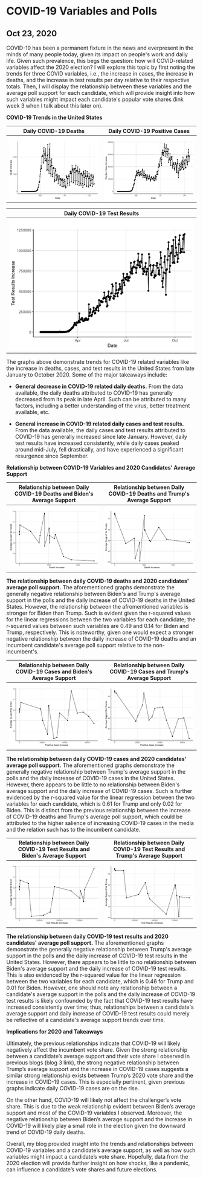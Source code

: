 # COVID-19 Variables and Polls
## Oct 23, 2020

COVID-19 has been a permanent fixture in the news and everpresent in the minds of many people today, given its impact on people's work and daily life. Given such prevalence, this begs the question: how will COVID-related variables affect the 2020 election? I will explore this topic by first noting the trends for three COVID variables, i.e., the increase in cases, the increase in deaths, and the increase in test results per day relative to their respective totals. Then, I will display the relationship between these variables and the average poll support for each candidate, which will provide insight into how such variables might impact each candidate's popular vote shares (link week 3 when I talk about this later on).

**COVID-19 Trends in the United States**

Daily COVID-19 Deaths |  Daily COVID-19 Positive Cases 
:-------------------------:|:-------------------------:
![](Shocks1.png)|![](Shocks2.png)

| Daily COVID-19 Test Results |
|:-:|
| ![](Shocks3.png)  |

The graphs above demonstrate trends for COVID-19 related variables like the increase in deaths, cases, and test results in the United States from late January to October 2020. Some of the major takeaways include:

* **General decrease in COVID-19 related daily deaths.** From the data available, the daily deaths attributed to COVID-19 has generally decreased from its peak in late April. Such can be attributed to many factors, including a better understanding of the virus, better treatment available, etc.  

* **General increase in COVID-19 related daily cases and test results.** From the data available, the daily cases and test results attributed to COVID-19 has generally increased since late January. However, daily test results have increased consistently, while daily cases peaked around mid-July, fell drastically, and have experienced a significant resurgence since September. 

**Relationship between COVID-19 Variables and 2020 Candidates' Average Support**

Relationship between Daily COVID-19 Deaths and Biden's Average Support  |  Relationship between Daily COVID-19 Deaths and Trump's Average Support 
:-------------------------:|:-------------------------:
![](Shocks4.png)|![](Shocks5.png)

**The relationship between daily COVID-19 deaths and 2020 candidates' average poll support.** The aforementioned graphs demonstrate the generally negative relationship between Biden's and Trump's average support in the polls and the daily increase of COVID-19 deaths in the United States. However, the relationship between the afromentioned variables is stronger for Biden than Trump. Such is evident given the r-squared values for the linear regressions between the two variables for each candidate; the r-squared values between such variables are 0.49 and 0.14 for Biden and Trump, respectively. This is noteworthy, given one would expect a stronger negative relationship between the daily increase of COVID-19 deaths and an incumbent candidate's average poll support relative to the non-incumbent's. 

Relationship between Daily COVID-19 Cases and Biden's Average Support  |  Relationship between Daily COVID-19 Cases and Trump's Average Support 
:-------------------------:|:-------------------------:
![](Shocks6.png)|![](Shocks7.png)

**The relationship between daily COVID-19 cases and 2020 candidates' average poll support.** The aforementioned graphs demonstrate the generally negative relationship between Trump's average support in the polls and the daily increase of COVID-19 cases in the United States. However, there appears to be little to no relationship between Biden's average support and the daily increase of COVID-19 cases. Such is further evidenced by the r-squared value for the linear regression between the two variables for each candidate, which is 0.61 for Trump and only 0.02 for Biden. This is distinct from the previous relationship between the increase of COVID-19 deaths and Trump's average poll support, which could be attributed to the higher salience of increasing COVID-19 cases in the media and the relation such has to the incumbent candidate. 

Relationship between Daily COVID-19 Test Results and Biden's Average Support  |  Relationship between Daily COVID-19 Test Results and Trump's Average Support 
:-------------------------:|:-------------------------:
![](Shocks8.png)|![](Shocks9.png)

**The relationship between daily COVID-19 test results and 2020 candidates' average poll support.** The aforementioned graphs demonstrate the generally negative relationship between Trump's average support in the polls and the daily increase of COVID-19 test results in the United States. However, there appears to be little to no relationship between Biden's average support and the daily increase of COVID-19 test results. This is also evidenced by the r-squared value for the linear regression between the two variables for each candidate, which is 0.46 for Trump and 0.01 for Biden. However, one should note any relationship between a candidate's average support in the polls and the daily increase of COVID-19 test results is likely confounded by the fact that COVID-19 test results have increased consistently over time; thus, relationships between a candidate's average support and daily increase of COVID-19 test results could merely be reflective of a candidate's average support trends over time.

**Implications for 2020 and Takeaways**

Ultimately, the previous relationships indicate that COVID-19 will likely negatively affect the incumbent vote share. Given the strong relationship between a candidate’s average support and their vote share I observed in previous blogs (blog 3 link), the strong negative relationship between Trump’s average support and the increase in COVID-19 cases suggests a similar strong relationship exists between Trump’s 2020 vote share and the increase in COVID-19 cases. This is especially pertinent, given previous graphs indicate daily COVID-19 cases are on the rise. 

On the other hand, COVID-19 will likely not affect the challenger’s vote share. This is due to the weak relationship evident between Biden’s average support and most of the COVID-19 variables I observed. Moreover, the negative relationship between Biden’s average support and the increase in COVID-19 will likely play a small role in the election given the downward trend of COVID-19 daily deaths. 

Overall, my blog provided insight into the trends and relationships between COVID-19 variables and a candidate’s average support, as well as how such variables might impact a candidate’s vote share. Hopefully, data from the 2020 election will provide further insight on how shocks, like a pandemic, can influence a candidate’s vote shares and future elections. 




